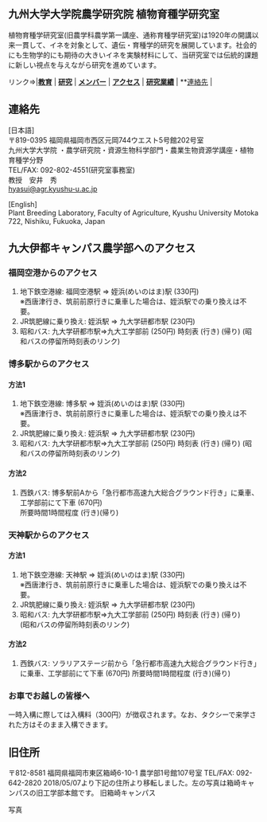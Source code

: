 ## 九州大学大学院農学研究院 植物育種学研究室

植物育種学研究室(旧農学科農学第一講座、通称育種学研究室)は1920年の開講以来一貫して、イネを対象として、遺伝・育種学的研究を展開しています。社会的にも生物学的にも期待の大きいイネを実験材料にして、当研究室では伝統的課題に新しい視点を与えながら研究を進めています。

リンク=>|**[教育](index.md)** | **[研究](index.md)** | **[メンバー](members.md)** | **[アクセス](access.md)** | **[研究業績](publication.md)** | **[連絡先](#連絡先) |

## 連絡先
[日本語]  
〒819-0395 福岡県福岡市西区元岡744ウエスト5号館202号室  
九州大学大学院 ・農学研究院・資源生物科学部門・農業生物資源学講座・植物育種学分野  
TEL/FAX: 092-802-4551(研究室事務室)  
教授　安井　秀  
hyasui@agr.kyushu-u.ac.jp

[English]  
Plant Breeding Laboratory, Faculty of Agriculture, Kyushu University
Motoka 722, Nishiku, Fukuoka, Japan

## 九大伊都キャンパス農学部へのアクセス

### 福岡空港からのアクセス
1. 地下鉄空港線: 福岡空港駅 => 姪浜(めいのはま)駅 (330円)   
※西唐津行き、筑前前原行きに乗車した場合は、姪浜駅での乗り換えは不要。
1. JR筑肥線に乗り換え: 姪浜駅 => 九大学研都市駅 (230円)
1. 昭和バス: 九大学研都市駅=>九大工学部前 (250円) 時刻表 (行き) (帰り)
(昭和バスの停留所時刻表のリンク)

### 博多駅からのアクセス
#### 方法1
1. 地下鉄空港線: 博多駅 => 姪浜(めいのはま)駅 (330円)   
※西唐津行き、筑前前原行きに乗車した場合は、姪浜駅での乗り換えは不要。
1. JR筑肥線に乗り換え: 姪浜駅 => 九大学研都市駅 (230円)
1. 昭和バス: 九大学研都市駅=>九大工学部前 (250円) 時刻表 (行き) (帰り)
(昭和バスの停留所時刻表のリンク)

#### 方法2
1. 西鉄バス: 博多駅前Aから「急行都市高速九大総合グラウンド行き」に乗車、工学部前にて下車 (670円)   
所要時間1時間程度 (行き)(帰り)

### 天神駅からのアクセス
#### 方法1
1. 地下鉄空港線: 天神駅 => 姪浜(めいのはま)駅 (330円)   
※西唐津行き、筑前前原行きに乗車した場合は、姪浜駅での乗り換えは不要。
1. JR筑肥線に乗り換え: 姪浜駅 => 九大学研都市駅 (230円)
1. 昭和バス: 九大学研都市駅=>九大工学部前 (250円) 時刻表 (行き) (帰り)  
(昭和バスの停留所時刻表のリンク)

#### 方法2
1. 西鉄バス: ソラリアステージ前から「急行都市高速九大総合グラウンド行き」に乗車、工学部前にて下車 (670円) 
  所要時間1時間程度 (行き)(帰り)

### お車でお越しの皆様へ
一時入構に際しては入構料（300円）が徴収されます。なお、タクシーで来学された方はそのまま入構できます。

## 旧住所
〒812-8581 福岡県福岡市東区箱崎6-10-1 農学部1号館107号室
TEL/FAX: 092-642-2820 
2018/05/07より下記の住所より移転しました。左の写真は箱崎キャンパスの旧工学部本館です。
旧箱崎キャンパス

写真


